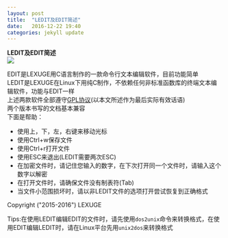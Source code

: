 ```yaml
---
layout: post
title:  "LEDIT及EDIT简述"
date:   2016-12-22 19:40
categories: jekyll update
---
```

**LEDIT及EDIT简述**  
![](/image/LEDIT宣传.png)  

  
  
EDIT是LEXUGE用C语言制作的一款命令行文本编辑软件，目前功能简单  
LEDIT是LEXUGE在Linux下用纯C制作，不依赖任何非标准函数库的终端文本编辑软件，功能与EDIT一样  
上述两款软件全部遵守[GPL协议](http://www.gnu.org/licenses/gpl.txt)(以本文所述作为最后实际有效话语)  
两个版本书写的文档基本兼容  
下面是帮助：  
- 使用上，下，左，右键来移动光标  
- 使用Ctrl+w保存文件  
- 使用Ctrl+r打开文件  
- 使用ESC来退出(LEDIT需要两次ESC)  
- 在加密文件时，请记住您输入的数字，在下次打开同一个文件时，请输入这个数字以解密  
- 在打开文件时，请确保文件没有制表符(Tab)  
- 当文件小范围损坏时，请以非LEDIT文件的选项打开尝试恢复到正确格式  

  
  
Copyright ("2015-2016") LEXUGE  

Tips:在使用LEDIT编辑EDIT的文件时，请先使用```dos2unix```命令来转换格式，在使用EDIT编辑LEDIT时，请在Linux平台先用```unix2dos```来转换格式  


